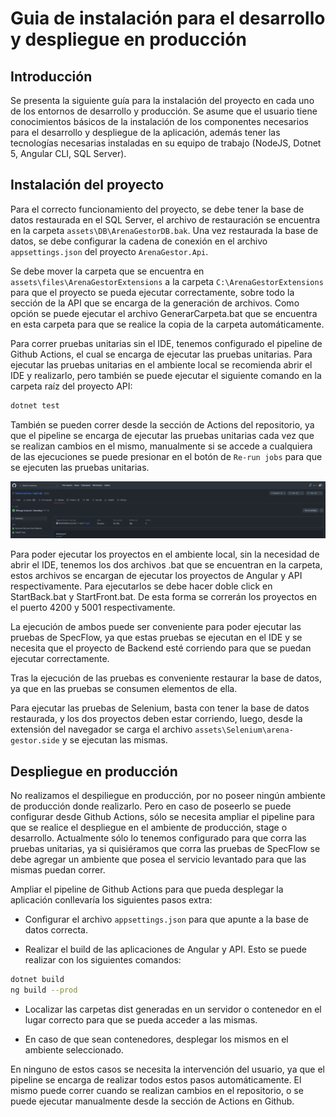 # Guia de instalación para el desarrollo y despliegue en producción

## Introducción

Se presenta la siguiente guía para la instalación del proyecto en cada uno de los entornos de desarrollo y producción. Se asume que el usuario tiene conocimientos básicos de la instalación de los componentes necesarios para el desarrollo y despliegue de la aplicación, además tener las tecnologías necesarias instaladas en su equipo de trabajo (NodeJS, Dotnet 5, Angular CLI, SQL Server).

## Instalación del proyecto

Para el correcto funcionamiento del proyecto, se debe tener la base de datos restaurada en el SQL Server, el archivo de restauración se encuentra en la carpeta `assets\DB\ArenaGestorDB.bak`. Una vez restaurada la base de datos, se debe configurar la cadena de conexión en el archivo `appsettings.json` del proyecto `ArenaGestor.Api`.

Se debe mover la carpeta que se encuentra en `assets\files\ArenaGestorExtensions` a la carpeta `C:\ArenaGestorExtensions` para que el proyecto se pueda ejecutar correctamente, sobre todo la sección de la API que se encarga de la generación de archivos. Como opción se puede ejecutar el archivo GenerarCarpeta.bat que se encuentra en esta carpeta para que se realice la copia de la carpeta automáticamente.

Para correr pruebas unitarias sin el IDE, tenemos configurado el pipeline de Github Actions, el cual se encarga de ejecutar las pruebas unitarias. Para ejecutar las pruebas unitarias en el ambiente local se recomienda abrir el IDE y realizarlo, pero también se puede ejecutar el siguiente comando en la carpeta raíz del proyecto API:

```bash
dotnet test
```

También se pueden correr desde la sección de Actions del repositorio, ya que el pipeline se encarga de ejecutar las pruebas unitarias cada vez que se realizan cambios en el mismo, manualmente si se accede a cualquiera de las ejecuciones se puede presionar en el botón de `Re-run jobs` para que se ejecuten las pruebas unitarias.

![image](./assets/img/actions.PNG)

Para poder ejecutar los proyectos en el ambiente local, sin la necesidad de abrir el IDE, tenemos los dos archivos .bat que se encuentran en la carpeta, estos archivos se encargan de ejecutar los proyectos de Angular y API respectivamente. Para ejecutarlos se debe hacer doble click en StartBack.bat y StartFront.bat. De esta forma se correrán los proyectos en el puerto 4200 y 5001 respectivamente.

La ejecución de ambos puede ser conveniente para poder ejecutar las pruebas de SpecFlow, ya que estas pruebas se ejecutan en el IDE y se necesita que el proyecto de Backend esté corriendo para que se puedan ejecutar correctamente.

Tras la ejecución de las pruebas es conveniente restaurar la base de datos, ya que en las pruebas se consumen elementos de ella.

Para ejecutar las pruebas de Selenium, basta con tener la base de datos restaurada, y los dos proyectos deben estar corriendo, luego, desde la extensión del navegador se carga el archivo `assets\Selenium\arena-gestor.side` y se ejecutan las mismas.

## Despliegue en producción

No realizamos el despiliegue en producción, por no poseer ningún ambiente de producción donde realizarlo. Pero en caso de poseerlo se puede configurar desde Github Actions, sólo se necesita ampliar el pipeline para que se realice el despliegue en el ambiente de producción, stage o desarrollo. Actualmente sólo lo tenemos configurado para que corra las pruebas unitarias, ya si quisiéramos que corra las pruebas de SpecFlow se debe agregar un ambiente que posea el servicio levantado para que las mismas puedan correr.

Ampliar el pipeline de Github Actions para que pueda desplegar la aplicación conllevaría los siguientes pasos extra:

-   Configurar el archivo `appsettings.json` para que apunte a la base de datos correcta.

-   Realizar el build de las aplicaciones de Angular y API. Esto se puede realizar con los siguientes comandos:

```bash
dotnet build
ng build --prod
```

-   Localizar las carpetas dist generadas en un servidor o contenedor en el lugar correcto para que se pueda acceder a las mismas.

-  En caso de que sean contenedores, desplegar los mismos en el ambiente seleccionado.

En ninguno de estos casos se necesita la intervención del usuario, ya que el pipeline se encarga de realizar todos estos pasos automáticamente. El mismo puede correr cuando se realizan cambios en el repositorio, o se puede ejecutar manualmente desde la sección de Actions en Github.